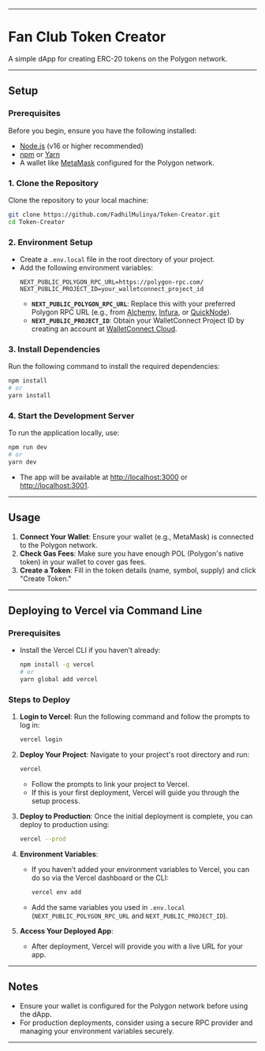 
---

# Fan Club Token Creator

A simple dApp for creating ERC-20 tokens on the Polygon network.

---

## Setup

### Prerequisites
Before you begin, ensure you have the following installed:
- [Node.js](https://nodejs.org/) (v16 or higher recommended)
- [npm](https://www.npmjs.com/) or [Yarn](https://yarnpkg.com/)
- A wallet like [MetaMask](https://metamask.io/) configured for the Polygon network.

### 1. Clone the Repository
Clone the repository to your local machine:
```bash
git clone https://github.com/FadhilMulinya/Token-Creator.git
cd Token-Creator
```

### 2. Environment Setup
- Create a `.env.local` file in the root directory of your project.
- Add the following environment variables:
  ```env
  NEXT_PUBLIC_POLYGON_RPC_URL=https://polygon-rpc.com/
  NEXT_PUBLIC_PROJECT_ID=your_walletconnect_project_id
  ```
  - **`NEXT_PUBLIC_POLYGON_RPC_URL`**: Replace this with your preferred Polygon RPC URL (e.g., from [Alchemy](https://www.alchemy.com/), [Infura](https://infura.io/), or [QuickNode](https://www.quicknode.com/)).
  - **`NEXT_PUBLIC_PROJECT_ID`**: Obtain your WalletConnect Project ID by creating an account at [WalletConnect Cloud](https://cloud.walletconnect.com/).

### 3. Install Dependencies
Run the following command to install the required dependencies:
```bash
npm install
# or
yarn install
```

### 4. Start the Development Server
To run the application locally, use:
```bash
npm run dev
# or
yarn dev
```
- The app will be available at [http://localhost:3000](http://localhost:3000) or [http://localhost:3001](http://localhost:3001).

---

## Usage

1. **Connect Your Wallet**: Ensure your wallet (e.g., MetaMask) is connected to the Polygon network.
2. **Check Gas Fees**: Make sure you have enough POL (Polygon's native token) in your wallet to cover gas fees.
3. **Create a Token**: Fill in the token details (name, symbol, supply) and click "Create Token."

---

## Deploying to Vercel via Command Line

### Prerequisites
- Install the Vercel CLI if you haven’t already:
  ```bash
  npm install -g vercel
  # or
  yarn global add vercel
  ```

### Steps to Deploy
1. **Login to Vercel**:
   Run the following command and follow the prompts to log in:
   ```bash
   vercel login
   ```

2. **Deploy Your Project**:
   Navigate to your project's root directory and run:
   ```bash
   vercel
   ```
   - Follow the prompts to link your project to Vercel.
   - If this is your first deployment, Vercel will guide you through the setup process.

3. **Deploy to Production**:
   Once the initial deployment is complete, you can deploy to production using:
   ```bash
   vercel --prod
   ```

4. **Environment Variables**:
   - If you haven’t added your environment variables to Vercel, you can do so via the Vercel dashboard or the CLI:
     ```bash
     vercel env add
     ```
   - Add the same variables you used in `.env.local` (`NEXT_PUBLIC_POLYGON_RPC_URL` and `NEXT_PUBLIC_PROJECT_ID`).

5. **Access Your Deployed App**:
   - After deployment, Vercel will provide you with a live URL for your app.

---

## Notes
- Ensure your wallet is configured for the Polygon network before using the dApp.
- For production deployments, consider using a secure RPC provider and managing your environment variables securely.

---
